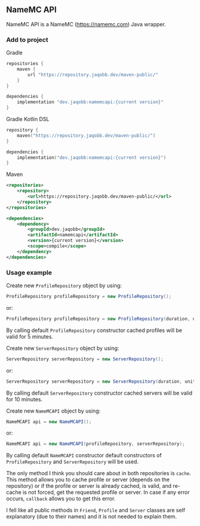## NameMC API
NameMC API is a NameMC (https://namemc.com) Java wrapper.

### Add to project
Gradle
```groovy
repositories {
	maven {
		url "https://repository.jaqobb.dev/maven-public/"
	}
}

dependencies {
	implementation "dev.jaqobb:namemcapi:{current version}"
}
```

Gradle Kotlin DSL
```kotlin
repository {
	maven("https://repository.jaqobb.dev/maven-public/")
}

dependencies {
	implementation("dev.jaqobb:namemcapi:{current version}")
}
```

Maven
```xml
<repositories>
	<repository>
		<url>https://repository.jaqobb.dev/maven-public/</url>
	</repository>
</repositories>

<dependencies>
	<dependency>
		<groupId>dev.jaqobb</groupId>
		<artifactId>namemcapi</artifactId>
		<version>{current version}</version>
		<scope>compile</scope>
	</dependency>
</dependencies>
```

### Usage example
Create new `ProfileRepository` object by using:
```java
ProfileRepository profileRepository = new ProfileRepository();
```
or:
```java
ProfileRepository profileRepository = new ProfileRepository(duration, unit);
```

By calling default `ProfileRepository` constructor cached profiles will be valid for 5 minutes.

Create new `ServerRepository` object by using:
```java
ServerRepository serverRepository = new ServerRepository();
```
or:
```java
ServerRepository serverRepository = new ServerRepository(duration, unit);
```

By calling default `ServerRepository` constructor cached servers will be valid for 10 minutes.

Create new `NameMCAPI` object by using:
```java
NameMCAPI api = new NameMCAPI();
```
or:
```java
NameMCAPI api = new NameMCAPI(profileRepository, serverRepository);
```

By calling default `NameMCAPI` constructor default constructors of `ProfileRepository` and `ServerRepository` will be used.

The only method I think you should care about in both repositories is `cache`. This method allows you to cache profile or server (depends on the repository) or if the profile or server is already cached, is valid, and re-cache is not forced, get the requested profile or server. In case if any error occurs, `callback` allows you to get this error.

I fell like all public methods in `Friend`, `Profile` and `Server` classes are self explanatory (due to their names) and it is not needed to explain them.

